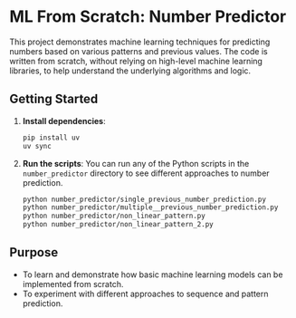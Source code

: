 # ML From Scratch: Number Predictor

This project demonstrates machine learning techniques for predicting numbers based on various patterns and previous values. The code is written from scratch, without relying on high-level machine learning libraries, to help understand the underlying algorithms and logic.

## Getting Started

1. **Install dependencies**:
   ```bash
   pip install uv
   uv sync
   ```

2. **Run the scripts**:
   You can run any of the Python scripts in the `number_predictor` directory to see different approaches to number prediction.
   ```bash
   python number_predictor/single_previous_number_prediction.py
   python number_predictor/multiple__previous_number_prediction.py
   python number_predictor/non_linear_pattern.py
   python number_predictor/non_linear_pattern_2.py
   ```

## Purpose

- To learn and demonstrate how basic machine learning models can be implemented from scratch.
- To experiment with different approaches to sequence and pattern prediction.
